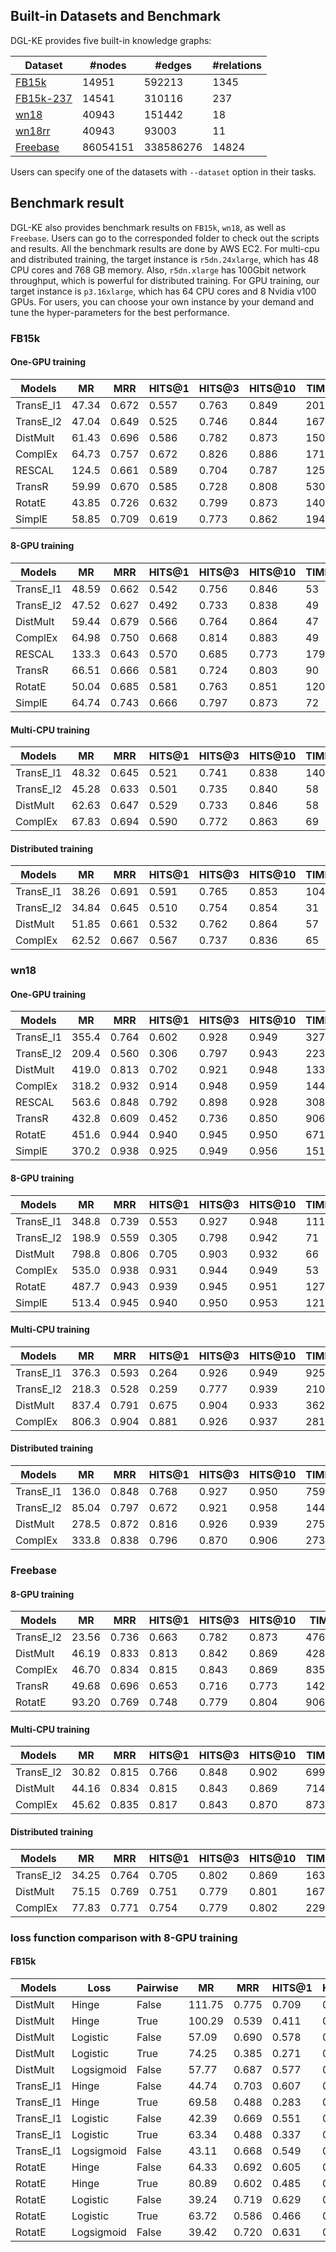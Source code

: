 ## Built-in Datasets and Benchmark

DGL-KE provides five built-in knowledge graphs:

| Dataset | #nodes | #edges | #relations |
|---------|--------|--------|------------|
| [FB15k](https://data.dgl.ai/dataset/FB15k.zip) | 14951 | 592213 | 1345 |
| [FB15k-237](https://data.dgl.ai/dataset/FB15k-237.zip) | 14541 | 310116 | 237 |
| [wn18](https://data.dgl.ai/dataset/wn18.zip) | 40943 | 151442 | 18 |
| [wn18rr](https://data.dgl.ai/dataset/wn18rr.zip) | 40943 | 93003 | 11 |
| [Freebase](https://data.dgl.ai/dataset/Freebase.zip) | 86054151 | 338586276 | 14824 |

Users can specify one of the datasets with `--dataset` option in their tasks.

## Benchmark result

DGL-KE also provides benchmark results on `FB15k`, `wn18`, as well as `Freebase`. Users can go to the corresponded folder to check out the scripts and results. All the benchmark results are done by AWS EC2. For multi-cpu and distributed training, the target instance is `r5dn.24xlarge`, which has 48 CPU cores and 768 GB memory. Also, `r5dn.xlarge` has 100Gbit network throughput, which is powerful for distributed training. For GPU training, our target instance is `p3.16xlarge`, which has 64 CPU cores and 8 Nvidia v100 GPUs. For users, you can choose your own instance by your demand and tune the hyper-parameters for the best performance.

### FB15k

#### One-GPU training

|  Models    |  MR   |  MRR  | HITS@1 | HITS@3 | HITS@10 | TIME |
|------------|-------|-------|--------|--------|---------|------|
| TransE_l1  | 47.34 | 0.672 | 0.557  | 0.763  | 0.849   | 201  |
| TransE_l2  | 47.04 | 0.649 | 0.525  | 0.746  | 0.844   | 167  |
| DistMult   | 61.43 | 0.696 | 0.586  | 0.782  | 0.873   | 150  |
| ComplEx    | 64.73 | 0.757 | 0.672  | 0.826  | 0.886   | 171  |
| RESCAL     | 124.5 | 0.661 | 0.589  | 0.704  | 0.787   | 1252 |
| TransR     | 59.99 | 0.670 | 0.585  | 0.728  | 0.808   | 530  |
| RotatE     | 43.85 | 0.726 | 0.632  | 0.799  | 0.873   | 1405 |
| SimplE     | 58.85 | 0.709 | 0.619  | 0.773  | 0.862   | 194  |

#### 8-GPU training

|  Models    |  MR   |  MRR  | HITS@1 | HITS@3 | HITS@10 | TIME |
|------------|-------|-------|--------|--------|---------|------|
| TransE_l1  | 48.59 | 0.662 | 0.542  | 0.756  |  0.846  | 53   |
| TransE_l2  | 47.52 | 0.627 | 0.492  | 0.733  |  0.838  | 49   |
| DistMult   | 59.44 | 0.679 | 0.566  | 0.764  |  0.864  | 47   |
| ComplEx    | 64.98 | 0.750 | 0.668  | 0.814  |  0.883  | 49   |
| RESCAL     | 133.3 | 0.643 | 0.570  | 0.685  |  0.773  | 179  |
| TransR     | 66.51 | 0.666 | 0.581  | 0.724  |  0.803  | 90   |
| RotatE     | 50.04 | 0.685 | 0.581  | 0.763  |  0.851  | 120  |
| SimplE     | 64.74 | 0.743 | 0.666  | 0.797  |  0.873  | 72   |

#### Multi-CPU training

|  Models   |  MR   |  MRR  | HITS@1 | HITS@3 | HITS@10 | TIME |
|-----------|-------|-------|--------|--------|---------|------|
| TransE_l1 | 48.32 | 0.645 | 0.521  | 0.741  |  0.838  | 140  |
| TransE_l2 | 45.28 | 0.633 | 0.501  | 0.735  |  0.840  | 58   |
| DistMult  | 62.63 | 0.647 | 0.529  | 0.733  |  0.846  | 58   |
| ComplEx   | 67.83 | 0.694 | 0.590  | 0.772  |  0.863  | 69   |

#### Distributed training

|  Models   |  MR   |  MRR  | HITS@1 | HITS@3 | HITS@10 | TIME |
|-----------|-------|-------|--------|--------|---------|------|
| TransE_l1 | 38.26 | 0.691 | 0.591  | 0.765  |  0.853  | 104  |
| TransE_l2 | 34.84 | 0.645 | 0.510  | 0.754  |  0.854  | 31   |
| DistMult  | 51.85 | 0.661 | 0.532  | 0.762  |  0.864  | 57   |
| ComplEx   | 62.52 | 0.667 | 0.567  | 0.737  |  0.836  | 65   |


### wn18

#### One-GPU training

|  Models    |  MR   |  MRR  | HITS@1 | HITS@3 | HITS@10 | TIME |
|------------|-------|-------|--------|--------|---------|------|
| TransE_l1  | 355.4 | 0.764 | 0.602  | 0.928  |  0.949  | 327  |
| TransE_l2  | 209.4 | 0.560 | 0.306  | 0.797  |  0.943  | 223  |
| DistMult   | 419.0 | 0.813 | 0.702  | 0.921  |  0.948  | 133  |
| ComplEx    | 318.2 | 0.932 | 0.914  | 0.948  |  0.959  | 144  |
| RESCAL     | 563.6 | 0.848 | 0.792  | 0.898  |  0.928  | 308  |
| TransR     | 432.8 | 0.609 | 0.452  | 0.736  |  0.850  | 906  |
| RotatE     | 451.6 | 0.944 | 0.940  | 0.945  |  0.950  | 671  |
| SimplE     | 370.2 | 0.938 | 0.925  | 0.949  |  0.956  | 151  |

#### 8-GPU training

|  Models    |  MR   |  MRR  | HITS@1 | HITS@3 | HITS@10 | TIME |
|------------|-------|-------|--------|--------|---------|------|
| TransE_l1  | 348.8 | 0.739 | 0.553  | 0.927  | 0.948   | 111  |
| TransE_l2  | 198.9 | 0.559 | 0.305  | 0.798  | 0.942   | 71   |
| DistMult   | 798.8 | 0.806 | 0.705  | 0.903  | 0.932   | 66   |
| ComplEx    | 535.0 | 0.938 | 0.931  | 0.944  | 0.949   | 53   |
| RotatE     | 487.7 | 0.943 | 0.939  | 0.945  | 0.951   | 127  |
| SimplE     | 513.4 | 0.945 | 0.940  | 0.950  | 0.953   | 121  |
#### Multi-CPU training

|  Models   |  MR   |  MRR  | HITS@1 | HITS@3 | HITS@10 | TIME |
|-----------|-------|-------|--------|--------|---------|------|
| TransE_l1 | 376.3 | 0.593 | 0.264  | 0.926  | 0.949   | 925  |
| TransE_l2 | 218.3 | 0.528 | 0.259  | 0.777  | 0.939   | 210  |
| DistMult  | 837.4 | 0.791 | 0.675  | 0.904  | 0.933   | 362  |
| ComplEx   | 806.3 | 0.904 | 0.881  | 0.926  | 0.937   | 281  |

#### Distributed training

|  Models   |  MR   |  MRR  | HITS@1 | HITS@3 | HITS@10 | TIME |
|-----------|-------|-------|--------|--------|---------|------|
| TransE_l1 | 136.0 | 0.848 | 0.768  | 0.927  | 0.950   | 759  |
| TransE_l2 | 85.04 | 0.797 | 0.672  | 0.921  | 0.958   | 144  |
| DistMult  | 278.5 | 0.872 | 0.816  | 0.926  | 0.939   | 275  |
| ComplEx   | 333.8 | 0.838 | 0.796  | 0.870  | 0.906   | 273  |

### Freebase

#### 8-GPU training

|  Models   |  MR   |  MRR  | HITS@1 | HITS@3 | HITS@10 | TIME |
|-----------|-------|-------|--------|--------|---------|------|
| TransE_l2 | 23.56 | 0.736 |  0.663 | 0.782  | 0.873   | 4767 |
| DistMult  | 46.19 | 0.833 |  0.813 | 0.842  | 0.869   | 4281 |
| ComplEx   | 46.70 | 0.834 |  0.815 | 0.843  | 0.869   | 8356 |
| TransR    | 49.68 | 0.696 |  0.653 | 0.716  | 0.773   |14235 |
| RotatE    | 93.20 | 0.769 |  0.748 | 0.779  | 0.804   | 9060 |

#### Multi-CPU training

|  Models   |  MR   |  MRR  | HITS@1 | HITS@3 | HITS@10 | TIME |
|-----------|-------|-------|--------|--------|---------|------|
| TransE_l2 | 30.82 | 0.815 |  0.766 | 0.848  | 0.902   | 6993 |
| DistMult  | 44.16 | 0.834 |  0.815 | 0.843  | 0.869   | 7146 |
| ComplEx   | 45.62 | 0.835 |  0.817 | 0.843  | 0.870   | 8732 |

#### Distributed training

|  Models   |  MR   |  MRR  | HITS@1 | HITS@3 | HITS@10 | TIME |
|-----------|-------|-------|--------|--------|---------|------|
| TransE_l2 | 34.25 | 0.764 | 0.705  | 0.802  | 0.869   | 1633 |
| DistMult  | 75.15 | 0.769 | 0.751  | 0.779  | 0.801   | 1679 |
| ComplEx   | 77.83 | 0.771 | 0.754  | 0.779  | 0.802   | 2293 |

### loss function comparison with 8-GPU training
#### FB15k
|  Models   |  Loss      | Pairwise | MR     |  MRR  | HITS@1 | HITS@3 | HITS@10 | TIME |
|-----------|------------|----------|--------|-------|--------|--------|---------|------|
| DistMult  | Hinge      | False    | 111.75 | 0.775 | 0.709  | 0.827  | 0.883   | 59   |
| DistMult  | Hinge      | True     | 100.29 | 0.539 | 0.411  | 0.619  | 0.767   | 59   |
| DistMult  | Logistic   | False    | 57.09  | 0.690 | 0.578  | 0.773  | 0.873   | 56   |
| DistMult  | Logistic   | True     | 74.25  | 0.385 | 0.271  | 0.467  | 0.602   | 58   |
| DistMult  | Logsigmoid | False    | 57.77  | 0.687 | 0.577  | 0.772  | 0.869   | 60   |
| TransE_l1 | Hinge      | False    | 44.74  | 0.703 | 0.607  | 0.778  | 0.855   | 69   |
| TransE_l1 | Hinge      | True     | 69.58  | 0.488 | 0.283  | 0.653  | 0.796   | 64   |
| TransE_l1 | Logistic   | False    | 42.39  | 0.669 | 0.551  | 0.761  | 0.851   | 65   |
| TransE_l1 | Logistic   | True     | 63.34  | 0.488 | 0.337  | 0.593  | 0.739   | 66   |
| TransE_l1 | Logsigmoid | False    | 43.11  | 0.668 | 0.549  | 0.760  | 0.852   | 67   |
| RotatE    | Hinge      | False    | 64.33  | 0.692 | 0.605  | 0.751  | 0.837   | 130  |
| RotatE    | Hinge      | True     | 80.89  | 0.602 | 0.485  | 0.683  | 0.797   | 131  |
| RotatE    | Logistic   | False    | 39.24  | 0.719 | 0.629  | 0.785  | 0.867   | 132  |
| RotatE    | Logistic   | True     | 63.72  | 0.586 | 0.466  | 0.666  | 0.789   | 128  |
| RotatE    | Logsigmoid | False    | 39.42  | 0.720 | 0.631  | 0.786  | 0.865   | 127  |

